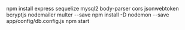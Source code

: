 npm install express sequelize mysql2 body-parser cors jsonwebtoken bcryptjs nodemailer multer --save
npm install -D nodemon --save
app/config/db.config.js
npm start
